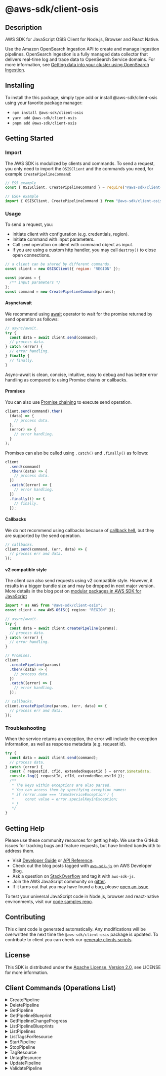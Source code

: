 <!-- generated file, do not edit directly -->

# @aws-sdk/client-osis

## Description

AWS SDK for JavaScript OSIS Client for Node.js, Browser and React Native.

<p>Use the Amazon OpenSearch Ingestion API to create and manage ingestion pipelines. OpenSearch Ingestion is a
fully managed data collector that delivers real-time log and trace data to OpenSearch Service domains. For more information, see
<a href="https://docs.aws.amazon.com/opensearch-service/latest/developerguide/ingestion.html">Getting data into your cluster using OpenSearch Ingestion</a>.</p>

## Installing

To install the this package, simply type add or install @aws-sdk/client-osis
using your favorite package manager:

- `npm install @aws-sdk/client-osis`
- `yarn add @aws-sdk/client-osis`
- `pnpm add @aws-sdk/client-osis`

## Getting Started

### Import

The AWS SDK is modulized by clients and commands.
To send a request, you only need to import the `OSISClient` and
the commands you need, for example `CreatePipelineCommand`:

```js
// ES5 example
const { OSISClient, CreatePipelineCommand } = require("@aws-sdk/client-osis");
```

```ts
// ES6+ example
import { OSISClient, CreatePipelineCommand } from "@aws-sdk/client-osis";
```

### Usage

To send a request, you:

- Initiate client with configuration (e.g. credentials, region).
- Initiate command with input parameters.
- Call `send` operation on client with command object as input.
- If you are using a custom http handler, you may call `destroy()` to close open connections.

```js
// a client can be shared by different commands.
const client = new OSISClient({ region: "REGION" });

const params = {
  /** input parameters */
};
const command = new CreatePipelineCommand(params);
```

#### Async/await

We recommend using [await](https://developer.mozilla.org/en-US/docs/Web/JavaScript/Reference/Operators/await)
operator to wait for the promise returned by send operation as follows:

```js
// async/await.
try {
  const data = await client.send(command);
  // process data.
} catch (error) {
  // error handling.
} finally {
  // finally.
}
```

Async-await is clean, concise, intuitive, easy to debug and has better error handling
as compared to using Promise chains or callbacks.

#### Promises

You can also use [Promise chaining](https://developer.mozilla.org/en-US/docs/Web/JavaScript/Guide/Using_promises#chaining)
to execute send operation.

```js
client.send(command).then(
  (data) => {
    // process data.
  },
  (error) => {
    // error handling.
  }
);
```

Promises can also be called using `.catch()` and `.finally()` as follows:

```js
client
  .send(command)
  .then((data) => {
    // process data.
  })
  .catch((error) => {
    // error handling.
  })
  .finally(() => {
    // finally.
  });
```

#### Callbacks

We do not recommend using callbacks because of [callback hell](http://callbackhell.com/),
but they are supported by the send operation.

```js
// callbacks.
client.send(command, (err, data) => {
  // process err and data.
});
```

#### v2 compatible style

The client can also send requests using v2 compatible style.
However, it results in a bigger bundle size and may be dropped in next major version. More details in the blog post
on [modular packages in AWS SDK for JavaScript](https://aws.amazon.com/blogs/developer/modular-packages-in-aws-sdk-for-javascript/)

```ts
import * as AWS from "@aws-sdk/client-osis";
const client = new AWS.OSIS({ region: "REGION" });

// async/await.
try {
  const data = await client.createPipeline(params);
  // process data.
} catch (error) {
  // error handling.
}

// Promises.
client
  .createPipeline(params)
  .then((data) => {
    // process data.
  })
  .catch((error) => {
    // error handling.
  });

// callbacks.
client.createPipeline(params, (err, data) => {
  // process err and data.
});
```

### Troubleshooting

When the service returns an exception, the error will include the exception information,
as well as response metadata (e.g. request id).

```js
try {
  const data = await client.send(command);
  // process data.
} catch (error) {
  const { requestId, cfId, extendedRequestId } = error.$$metadata;
  console.log({ requestId, cfId, extendedRequestId });
  /**
   * The keys within exceptions are also parsed.
   * You can access them by specifying exception names:
   * if (error.name === 'SomeServiceException') {
   *     const value = error.specialKeyInException;
   * }
   */
}
```

## Getting Help

Please use these community resources for getting help.
We use the GitHub issues for tracking bugs and feature requests, but have limited bandwidth to address them.

- Visit [Developer Guide](https://docs.aws.amazon.com/sdk-for-javascript/v3/developer-guide/welcome.html)
  or [API Reference](https://docs.aws.amazon.com/AWSJavaScriptSDK/v3/latest/index.html).
- Check out the blog posts tagged with [`aws-sdk-js`](https://aws.amazon.com/blogs/developer/tag/aws-sdk-js/)
  on AWS Developer Blog.
- Ask a question on [StackOverflow](https://stackoverflow.com/questions/tagged/aws-sdk-js) and tag it with `aws-sdk-js`.
- Join the AWS JavaScript community on [gitter](https://gitter.im/aws/aws-sdk-js-v3).
- If it turns out that you may have found a bug, please [open an issue](https://github.com/aws/aws-sdk-js-v3/issues/new/choose).

To test your universal JavaScript code in Node.js, browser and react-native environments,
visit our [code samples repo](https://github.com/aws-samples/aws-sdk-js-tests).

## Contributing

This client code is generated automatically. Any modifications will be overwritten the next time the `@aws-sdk/client-osis` package is updated.
To contribute to client you can check our [generate clients scripts](https://github.com/aws/aws-sdk-js-v3/tree/main/scripts/generate-clients).

## License

This SDK is distributed under the
[Apache License, Version 2.0](http://www.apache.org/licenses/LICENSE-2.0),
see LICENSE for more information.

## Client Commands (Operations List)

<details>
<summary>
CreatePipeline
</summary>

[Command API Reference](https://docs.aws.amazon.com/AWSJavaScriptSDK/v3/latest/clients/client-osis/classes/createpipelinecommand.html) / [Input](https://docs.aws.amazon.com/AWSJavaScriptSDK/v3/latest/clients/client-osis/interfaces/createpipelinecommandinput.html) / [Output](https://docs.aws.amazon.com/AWSJavaScriptSDK/v3/latest/clients/client-osis/interfaces/createpipelinecommandoutput.html)

</details>
<details>
<summary>
DeletePipeline
</summary>

[Command API Reference](https://docs.aws.amazon.com/AWSJavaScriptSDK/v3/latest/clients/client-osis/classes/deletepipelinecommand.html) / [Input](https://docs.aws.amazon.com/AWSJavaScriptSDK/v3/latest/clients/client-osis/interfaces/deletepipelinecommandinput.html) / [Output](https://docs.aws.amazon.com/AWSJavaScriptSDK/v3/latest/clients/client-osis/interfaces/deletepipelinecommandoutput.html)

</details>
<details>
<summary>
GetPipeline
</summary>

[Command API Reference](https://docs.aws.amazon.com/AWSJavaScriptSDK/v3/latest/clients/client-osis/classes/getpipelinecommand.html) / [Input](https://docs.aws.amazon.com/AWSJavaScriptSDK/v3/latest/clients/client-osis/interfaces/getpipelinecommandinput.html) / [Output](https://docs.aws.amazon.com/AWSJavaScriptSDK/v3/latest/clients/client-osis/interfaces/getpipelinecommandoutput.html)

</details>
<details>
<summary>
GetPipelineBlueprint
</summary>

[Command API Reference](https://docs.aws.amazon.com/AWSJavaScriptSDK/v3/latest/clients/client-osis/classes/getpipelineblueprintcommand.html) / [Input](https://docs.aws.amazon.com/AWSJavaScriptSDK/v3/latest/clients/client-osis/interfaces/getpipelineblueprintcommandinput.html) / [Output](https://docs.aws.amazon.com/AWSJavaScriptSDK/v3/latest/clients/client-osis/interfaces/getpipelineblueprintcommandoutput.html)

</details>
<details>
<summary>
GetPipelineChangeProgress
</summary>

[Command API Reference](https://docs.aws.amazon.com/AWSJavaScriptSDK/v3/latest/clients/client-osis/classes/getpipelinechangeprogresscommand.html) / [Input](https://docs.aws.amazon.com/AWSJavaScriptSDK/v3/latest/clients/client-osis/interfaces/getpipelinechangeprogresscommandinput.html) / [Output](https://docs.aws.amazon.com/AWSJavaScriptSDK/v3/latest/clients/client-osis/interfaces/getpipelinechangeprogresscommandoutput.html)

</details>
<details>
<summary>
ListPipelineBlueprints
</summary>

[Command API Reference](https://docs.aws.amazon.com/AWSJavaScriptSDK/v3/latest/clients/client-osis/classes/listpipelineblueprintscommand.html) / [Input](https://docs.aws.amazon.com/AWSJavaScriptSDK/v3/latest/clients/client-osis/interfaces/listpipelineblueprintscommandinput.html) / [Output](https://docs.aws.amazon.com/AWSJavaScriptSDK/v3/latest/clients/client-osis/interfaces/listpipelineblueprintscommandoutput.html)

</details>
<details>
<summary>
ListPipelines
</summary>

[Command API Reference](https://docs.aws.amazon.com/AWSJavaScriptSDK/v3/latest/clients/client-osis/classes/listpipelinescommand.html) / [Input](https://docs.aws.amazon.com/AWSJavaScriptSDK/v3/latest/clients/client-osis/interfaces/listpipelinescommandinput.html) / [Output](https://docs.aws.amazon.com/AWSJavaScriptSDK/v3/latest/clients/client-osis/interfaces/listpipelinescommandoutput.html)

</details>
<details>
<summary>
ListTagsForResource
</summary>

[Command API Reference](https://docs.aws.amazon.com/AWSJavaScriptSDK/v3/latest/clients/client-osis/classes/listtagsforresourcecommand.html) / [Input](https://docs.aws.amazon.com/AWSJavaScriptSDK/v3/latest/clients/client-osis/interfaces/listtagsforresourcecommandinput.html) / [Output](https://docs.aws.amazon.com/AWSJavaScriptSDK/v3/latest/clients/client-osis/interfaces/listtagsforresourcecommandoutput.html)

</details>
<details>
<summary>
StartPipeline
</summary>

[Command API Reference](https://docs.aws.amazon.com/AWSJavaScriptSDK/v3/latest/clients/client-osis/classes/startpipelinecommand.html) / [Input](https://docs.aws.amazon.com/AWSJavaScriptSDK/v3/latest/clients/client-osis/interfaces/startpipelinecommandinput.html) / [Output](https://docs.aws.amazon.com/AWSJavaScriptSDK/v3/latest/clients/client-osis/interfaces/startpipelinecommandoutput.html)

</details>
<details>
<summary>
StopPipeline
</summary>

[Command API Reference](https://docs.aws.amazon.com/AWSJavaScriptSDK/v3/latest/clients/client-osis/classes/stoppipelinecommand.html) / [Input](https://docs.aws.amazon.com/AWSJavaScriptSDK/v3/latest/clients/client-osis/interfaces/stoppipelinecommandinput.html) / [Output](https://docs.aws.amazon.com/AWSJavaScriptSDK/v3/latest/clients/client-osis/interfaces/stoppipelinecommandoutput.html)

</details>
<details>
<summary>
TagResource
</summary>

[Command API Reference](https://docs.aws.amazon.com/AWSJavaScriptSDK/v3/latest/clients/client-osis/classes/tagresourcecommand.html) / [Input](https://docs.aws.amazon.com/AWSJavaScriptSDK/v3/latest/clients/client-osis/interfaces/tagresourcecommandinput.html) / [Output](https://docs.aws.amazon.com/AWSJavaScriptSDK/v3/latest/clients/client-osis/interfaces/tagresourcecommandoutput.html)

</details>
<details>
<summary>
UntagResource
</summary>

[Command API Reference](https://docs.aws.amazon.com/AWSJavaScriptSDK/v3/latest/clients/client-osis/classes/untagresourcecommand.html) / [Input](https://docs.aws.amazon.com/AWSJavaScriptSDK/v3/latest/clients/client-osis/interfaces/untagresourcecommandinput.html) / [Output](https://docs.aws.amazon.com/AWSJavaScriptSDK/v3/latest/clients/client-osis/interfaces/untagresourcecommandoutput.html)

</details>
<details>
<summary>
UpdatePipeline
</summary>

[Command API Reference](https://docs.aws.amazon.com/AWSJavaScriptSDK/v3/latest/clients/client-osis/classes/updatepipelinecommand.html) / [Input](https://docs.aws.amazon.com/AWSJavaScriptSDK/v3/latest/clients/client-osis/interfaces/updatepipelinecommandinput.html) / [Output](https://docs.aws.amazon.com/AWSJavaScriptSDK/v3/latest/clients/client-osis/interfaces/updatepipelinecommandoutput.html)

</details>
<details>
<summary>
ValidatePipeline
</summary>

[Command API Reference](https://docs.aws.amazon.com/AWSJavaScriptSDK/v3/latest/clients/client-osis/classes/validatepipelinecommand.html) / [Input](https://docs.aws.amazon.com/AWSJavaScriptSDK/v3/latest/clients/client-osis/interfaces/validatepipelinecommandinput.html) / [Output](https://docs.aws.amazon.com/AWSJavaScriptSDK/v3/latest/clients/client-osis/interfaces/validatepipelinecommandoutput.html)

</details>
